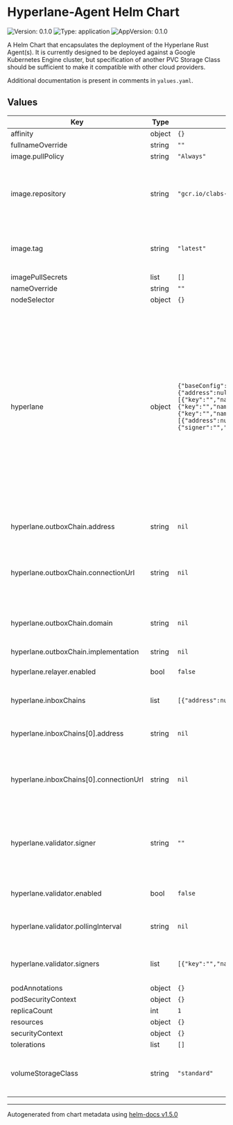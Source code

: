 # Hyperlane-Agent Helm Chart

![Version: 0.1.0](https://img.shields.io/badge/Version-0.1.0-informational?style=flat-square) ![Type: application](https://img.shields.io/badge/Type-application-informational?style=flat-square) ![AppVersion: 0.1.0](https://img.shields.io/badge/AppVersion-0.1.0-informational?style=flat-square)

A Helm Chart that encapsulates the deployment of the Hyperlane Rust Agent(s). It is currently designed to be deployed against a Google Kubernetes Engine cluster, but specification of another PVC Storage Class should be sufficient to make it compatible with other cloud providers.

Additional documentation is present in comments in `yalues.yaml`.

## Values

| Key                                    | Type   | Default                                                                                                                                                                                                                                                                                                                                                                                                                                                                                                                                                                                                                                                                                                                                                                                                                                 | Description                                                                                                                                                                                                                                                                        |
| -------------------------------------- | ------ | --------------------------------------------------------------------------------------------------------------------------------------------------------------------------------------------------------------------------------------------------------------------------------------------------------------------------------------------------------------------------------------------------------------------------------------------------------------------------------------------------------------------------------------------------------------------------------------------------------------------------------------------------------------------------------------------------------------------------------------------------------------------------------------------------------------------------------------- | ---------------------------------------------------------------------------------------------------------------------------------------------------------------------------------------------------------------------------------------------------------------------------------- |
| affinity                               | object | `{}`                                                                                                                                                                                                                                                                                                                                                                                                                                                                                                                                                                                                                                                                                                                                                                                                                                    |                                                                                                                                                                                                                                                                                    |
| fullnameOverride                       | string | `""`                                                                                                                                                                                                                                                                                                                                                                                                                                                                                                                                                                                                                                                                                                                                                                                                                                    |                                                                                                                                                                                                                                                                                    |
| image.pullPolicy                       | string | `"Always"`                                                                                                                                                                                                                                                                                                                                                                                                                                                                                                                                                                                                                                                                                                                                                                                                                              |                                                                                                                                                                                                                                                                                    |
| image.repository                       | string | `"gcr.io/clabs-optics/optics-agent"`                                                                                                                                                                                                                                                                                                                                                                                                                                                                                                                                                                                                                                                                                                                                                                                                    | Main repository for Hyperlane Agent binaries, provided by cLabs                                                                                                                                                                                                                    |
| image.tag                              | string | `"latest"`                                                                                                                                                                                                                                                                                                                                                                                                                                                                                                                                                                                                                                                                                                                                                                                                                              | Overrides the image tag whose default is the chart appVersion.                                                                                                                                                                                                                     |
| imagePullSecrets                       | list   | `[]`                                                                                                                                                                                                                                                                                                                                                                                                                                                                                                                                                                                                                                                                                                                                                                                                                                    |                                                                                                                                                                                                                                                                                    |
| nameOverride                           | string | `""`                                                                                                                                                                                                                                                                                                                                                                                                                                                                                                                                                                                                                                                                                                                                                                                                                                    |                                                                                                                                                                                                                                                                                    |
| nodeSelector                           | object | `{}`                                                                                                                                                                                                                                                                                                                                                                                                                                                                                                                                                                                                                                                                                                                                                                                                                                    |                                                                                                                                                                                                                                                                                    |
| hyperlane                              | object | `{"baseConfig":"base.json","outboxChain":{"address":null,"connectionType":null,"connectionUrl":null,"domain":null,"name":"goerli","implementation":null},enabled":false,"messageInterval":null,"signers":[{"key":"","name":"goerli"},{"key":"","name":"alfajores"}]},"processor":{"enabled":false,"pollingInterval":null,"signers":[{"key":"","name":"goerli"},{"key":"","name":"alfajores"}]},"relayer":{"enabled":false,"pollingInterval":null,"signers":[{"key":"","name":"goerli"},{"key":"","name":"alfajores"}]},"inboxChains":[{"address":null,"connectionType":null,"connectionUrl":null,"domain":null,"name":"alfajores","implementation":null}],"runEnv":"default","validator":{"signer":"","enabled":false,"pollingInterval":null,"signers":[{"key":"","name":"goerli"},{"key":"","name":"alfajores"}],"updatePause":null}}` | Hyperlane Overrides By Default, Hyperlane Agents load the config baked into the Docker Image Pass values here in order to override the values in the config Note: For successful operation, one _must_ pass signer keys as they are not baked into the image for security reasons. |
| hyperlane.outboxChain.address          | string | `nil`                                                                                                                                                                                                                                                                                                                                                                                                                                                                                                                                                                                                                                                                                                                                                                                                                                   | The contract address for the home contract                                                                                                                                                                                                                                         |
| hyperlane.outboxChain.connectionUrl    | string | `nil`                                                                                                                                                                                                                                                                                                                                                                                                                                                                                                                                                                                                                                                                                                                                                                                                                                   | Connection string pointing to an RPC endpoint for the home chain                                                                                                                                                                                                                   |
| hyperlane.outboxChain.domain           | string | `nil`                                                                                                                                                                                                                                                                                                                                                                                                                                                                                                                                                                                                                                                                                                                                                                                                                                   | The hard-coded domain corresponding to this blockchain                                                                                                                                                                                                                             |
| hyperlane.outboxChain.implementation   | string | `nil`                                                                                                                                                                                                                                                                                                                                                                                                                                                                                                                                                                                                                                                                                                                                                                                                                                   | RPC Style                                                                                                                                                                                                                                                                          |
| hyperlane.relayer.enabled              | bool   | `false`                                                                                                                                                                                                                                                                                                                                                                                                                                                                                                                                                                                                                                                                                                                                                                                                                                 | Enables or disables the relayer                                                                                                                                                                                                                                                    |
| hyperlane.inboxChains                  | list   | `[{"address":null,"connectionType":null,"connectionUrl":null,"domain":null,"name":"alfajores","implementation":null}]`                                                                                                                                                                                                                                                                                                                                                                                                                                                                                                                                                                                                                                                                                                                  | Replica chain overrides, a sequence                                                                                                                                                                                                                                                |
| hyperlane.inboxChains[0].address       | string | `nil`                                                                                                                                                                                                                                                                                                                                                                                                                                                                                                                                                                                                                                                                                                                                                                                                                                   | The contract address for the replica contract                                                                                                                                                                                                                                      |
| hyperlane.inboxChains[0].connectionUrl | string | `nil`                                                                                                                                                                                                                                                                                                                                                                                                                                                                                                                                                                                                                                                                                                                                                                                                                                   | Connection string pointing to an RPC endpoint for the replica chain                                                                                                                                                                                                                |
| hyperlane.validator.signer             | string | `""`                                                                                                                                                                                                                                                                                                                                                                                                                                                                                                                                                                                                                                                                                                                                                                                                                                    | Specialized key used by validator and watcher used to sign attestations, separate from validator.keys                                                                                                                                                                              |
| hyperlane.validator.enabled            | bool   | `false`                                                                                                                                                                                                                                                                                                                                                                                                                                                                                                                                                                                                                                                                                                                                                                                                                                 | Enables or disables the validator                                                                                                                                                                                                                                                  |
| hyperlane.validator.pollingInterval    | string | `nil`                                                                                                                                                                                                                                                                                                                                                                                                                                                                                                                                                                                                                                                                                                                                                                                                                                   | How long to wait between checking for updates                                                                                                                                                                                                                                      |
| hyperlane.validator.signers            | list   | `[{"key":"","name":"goerli"},{"key":"","name":"alfajores"}]`                                                                                                                                                                                                                                                                                                                                                                                                                                                                                                                                                                                                                                                                                                                                                                            | Trnsaction Signing keys for home and replica(s)                                                                                                                                                                                                                                    |
| podAnnotations                         | object | `{}`                                                                                                                                                                                                                                                                                                                                                                                                                                                                                                                                                                                                                                                                                                                                                                                                                                    |                                                                                                                                                                                                                                                                                    |
| podSecurityContext                     | object | `{}`                                                                                                                                                                                                                                                                                                                                                                                                                                                                                                                                                                                                                                                                                                                                                                                                                                    |                                                                                                                                                                                                                                                                                    |
| replicaCount                           | int    | `1`                                                                                                                                                                                                                                                                                                                                                                                                                                                                                                                                                                                                                                                                                                                                                                                                                                     |                                                                                                                                                                                                                                                                                    |
| resources                              | object | `{}`                                                                                                                                                                                                                                                                                                                                                                                                                                                                                                                                                                                                                                                                                                                                                                                                                                    |                                                                                                                                                                                                                                                                                    |
| securityContext                        | object | `{}`                                                                                                                                                                                                                                                                                                                                                                                                                                                                                                                                                                                                                                                                                                                                                                                                                                    |                                                                                                                                                                                                                                                                                    |
| tolerations                            | list   | `[]`                                                                                                                                                                                                                                                                                                                                                                                                                                                                                                                                                                                                                                                                                                                                                                                                                                    |                                                                                                                                                                                                                                                                                    |
| volumeStorageClass                     | string | `"standard"`                                                                                                                                                                                                                                                                                                                                                                                                                                                                                                                                                                                                                                                                                                                                                                                                                            | Default to standard storageclass provided by GKE                                                                                                                                                                                                                                   |

---

Autogenerated from chart metadata using [helm-docs v1.5.0](https://github.com/norwoodj/helm-docs/releases/v1.5.0)
